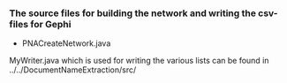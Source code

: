 ### The source files for building the network and writing the csv-files for Gephi
* PNACreateNetwork.java

MyWriter.java which is used for writing the various lists can be found in ../../DocumentNameExtraction/src/
